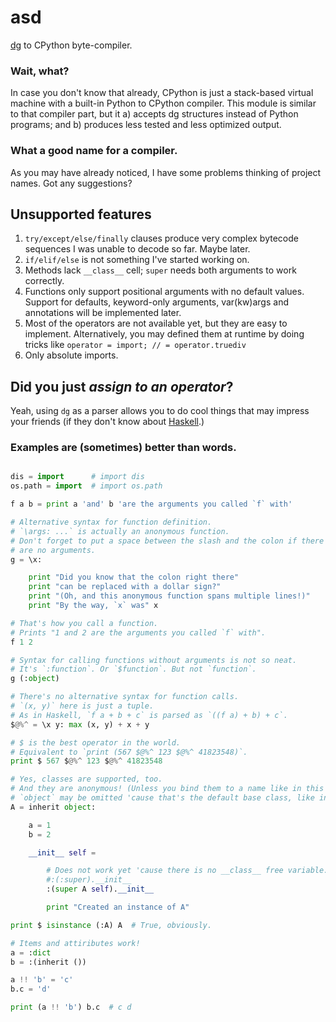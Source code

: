 # asd

[dg](https://github.com/pyos/dg) to CPython byte-compiler.

### Wait, what?

In case you don't know that already, CPython is just a stack-based virtual
machine with a built-in Python to CPython compiler. This module is similar
to that compiler part, but it a) accepts dg structures instead of Python
programs; and b) produces less tested and less optimized output.

### What a good name for a compiler.

As you may have already noticed, I have some problems thinking of project names.
Got any suggestions?

## Unsupported features

1. `try/except/else/finally` clauses produce very complex bytecode sequences I was unable to decode so far. Maybe later.
2. `if/elif/else` is not something I've started working on.
3. Methods lack `__class__` cell; `super` needs both arguments to work correctly.
4. Functions only support positional arguments with no default values. Support for defaults, keyword-only arguments, var(kw)args and annotations will be implemented later.
5. Most of the operators are not available yet, but they are easy to implement. Alternatively, you may defined them at runtime by doing tricks like `operator = import; // = operator.truediv`
6. Only absolute imports.

## Did you just *assign to an operator*?

Yeah, using `dg` as a parser allows you to do cool things that may impress your
friends (if they don't know about [Haskell](http://www.haskell.org/).)

### Examples are (sometimes) better than words.

```python

dis = import      # import dis
os.path = import  # import os.path

f a b = print a 'and' b 'are the arguments you called `f` with'

# Alternative syntax for function definition.
# `\args: ...` is actually an anonymous function.
# Don't forget to put a space between the slash and the colon if there
# are no arguments.
g = \x:

    print "Did you know that the colon right there"
    print "can be replaced with a dollar sign?"
    print "(Oh, and this anonymous function spans multiple lines!)"
    print "By the way, `x` was" x

# That's how you call a function.
# Prints "1 and 2 are the arguments you called `f` with".
f 1 2

# Syntax for calling functions without arguments is not so neat.
# It's `:function`. Or `$function`. But not `function`.
g (:object)

# There's no alternative syntax for function calls.
# `(x, y)` here is just a tuple.
# As in Haskell, `f a + b + c` is parsed as `((f a) + b) + c`.
$@%^ = \x y: max (x, y) + x + y

# $ is the best operator in the world.
# Equivalent to `print (567 $@%^ 123 $@%^ 41823548)`.
print $ 567 $@%^ 123 $@%^ 41823548

# Yes, classes are supported, too.
# And they are anonymous! (Unless you bind them to a name like in this example.)
# `object` may be omitted 'cause that's the default base class, like in Python.
A = inherit object:

    a = 1
    b = 2

    __init__ self =

        # Does not work yet 'cause there is no __class__ free variable.
        #:(:super).__init__
        :(super A self).__init__

        print "Created an instance of A"

print $ isinstance (:A) A  # True, obviously.

# Items and attiributes work!
a = :dict
b = :(inherit ())

a !! 'b' = 'c'
b.c = 'd'

print (a !! 'b') b.c  # c d
```

